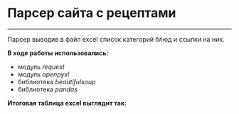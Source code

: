 # Парсер сайта с рецептами
_________

Парсер выводив в файл excel список категорий блюд и ссылки на них.

**В ходе работы использовались:**
- модуль *request*
- модуль *openpyxl*
- библиотека *beautifulsoup*
- библиотека *pandas*


**Итоговая таблица excel выглядит так:**
